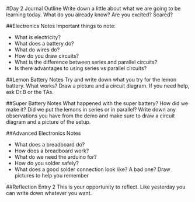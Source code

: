 #Day 2 Journal Outline
Write down a little about what we are going to be learning today. What do you already know? Are you excited? Scared?

##Electronics Notes
Important things to note:
- What is electricity?
- What does a battery do?
- What do wires do?
- How do you draw circuits?
- What is the difference between series and parallel circuits?
- Is there advantages to using series vs parallel circuits?

##Lemon Battery Notes
Try and write down what you try for the lemon battery. What works? Draw a picture and a circuit diagram. If you need help, ask Dr.B or the TAs.

##Super Battery Notes
What happened with the super battery? How did we make it? Did we put the lemons in series or in parallel?
Write down any observations you have from the demo and make sure to draw a circuit diagram and a picture of the setup.

##Advanced Electronics Notes
- What does a breadboard do?
- How does a breadboard work?
- What do we need the arduino for?
- How do you solder safely?
- What does a good solder connection look like? A bad one? Draw pictures to help you remember

##Reflection Entry 2
This is your opportunity to reflect.
Like yesterday you can write down whatever you want.
